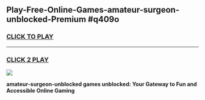 
## Play-Free-Online-Games-amateur-surgeon-unblocked-Premium #q409o
<h3>
<a href="https://premium.freeplayer.one?title=amateur-surgeon-unblocked&ref=8M">CLICK TO PLAY</a></h3>
<hr>

<h3>
<a href="https://premium.freeplayer.one?title=amateur-surgeon-unblocked&ref=8M">CLICK 2 PLAY</a>
  
</h3>

<a href="https://premium.freeplayer.one?title=amateur-surgeon-unblocked&ref=8M"><img src="https://clearcache.store/games.png"></a>


**amateur-surgeon-unblocked games unblocked: Your Gateway to Fun and Accessible Online Gaming**
